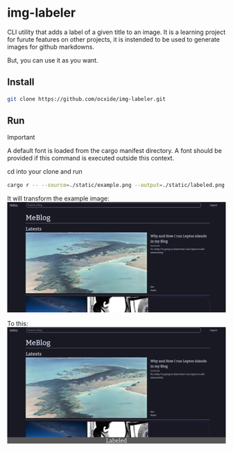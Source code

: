 # img-labeler

CLI utility that adds a label of a given title to an image.
It is a learning project for furute features on other projects, it is instended to be used to generate images for github markdowns.

But, you can use it as you want.

## Install

```bash
git clone https://github.com/ocxide/img-labeler.git
```

## Run

> [!IMPORTANT]
> A default font is loaded from the cargo manifest directory. A font should be provided if this command is executed outside this context. 

cd into your clone and run

```bash
cargo r -- --source=./static/example.png --output=./static/labeled.png --title=Labeled
```

It will transform the example image:
![example](./static/example.png)

To this:
![labeled](./static/labeled.png)
